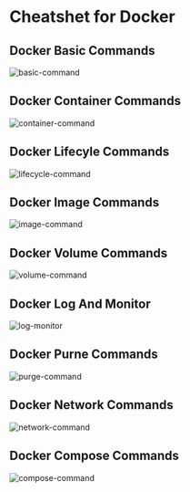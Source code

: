 # Cheatshet for Docker

## Docker Basic Commands

<img src="./basic-command.jpeg" alt="basic-command" />

## Docker Container Commands

<img src="./docker-container.jpeg" alt="container-command" />

## Docker Lifecyle Commands

<img src="./life-cyle.jpeg" alt="lifecycle-command" />

## Docker Image Commands

<img src="./image-command.jpeg" alt="image-command" />

## Docker Volume Commands

<img src="./volume.jpeg" alt="volume-command" />

## Docker Log And Monitor

<img src="./logAndMonitor.jpeg" alt="log-monitor" />

## Docker Purne Commands

<img src="./purne-command.jpeg" alt="purge-command" />

## Docker Network Commands

<img src="./network-command.jpeg" alt="network-command" />

## Docker Compose Commands

<img src="./docker-compose.jpeg" alt="compose-command" />
